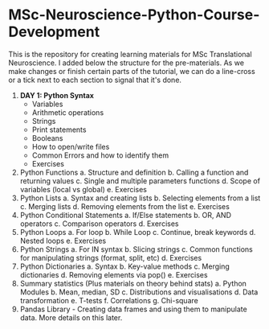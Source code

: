 # MSc-Neuroscience-Python-Course-Development

This is the repository for creating learning materials for MSc Translational Neuroscience. I added below the structure for the pre-materials. As we make changes or finish certain parts of the tutorial, we can do a line-cross or a tick next to each section to signal that it's done.

1.	**DAY 1: Python Syntax**
    -  Variables
    - Arithmetic operations
    - Strings
    - Print statements
    - Booleans
    - How to open/write files
    - Common Errors and how to identify them
    - Exercises
2. Python Functions
a.	Structure and definition
b.	Calling a function and returning values
c.	Single and multiple parameters functions
d.	Scope of variables (local vs global)
e.	Exercises
3.	Python Lists 
a.	Syntax and creating lists
b.	Selecting elements from a list
c.	Merging lists
d.	Removing elements from the list
e.	Exercises
4.	Python Conditional Statements
a.	If/Else statements
b.	OR, AND operators
c.	Comparison operators
d.	Exercises
5.	Python Loops
a.	For loop
b.	While Loop
c.	Continue, break keywords
d.	Nested loops
e.	Exercises
6.	Python Strings
a.	For IN syntax
b.	Slicing strings
c.	Common functions for manipulating strings (format, split, etc)
d.	Exercises
7.	Python Dictionaries
a.	Syntax
b.	Key-value methods
c.	Merging dictionaries
d.	Removing elements via pop()
e.	Exercises
8.	Summary statistics (Plus materials on theory behind stats)
a.	Python Modules
b.	Mean, median, SD
c.	Distributions and visualisations
d.	Data transformation
e.	T-tests
f.	Correlations
g.	Chi-square
9.  Pandas Library - Creating data frames and using them to manipulate data. More details on this later.
